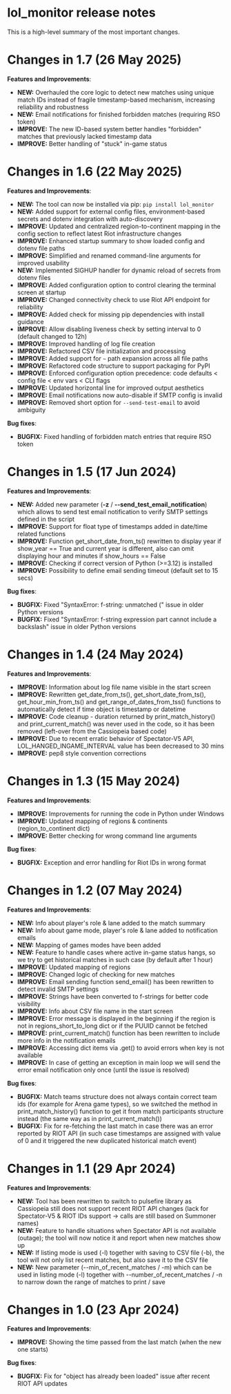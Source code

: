 # lol_monitor release notes

This is a high-level summary of the most important changes. 

# Changes in 1.7 (26 May 2025)

**Features and Improvements**:

- **NEW:** Overhauled the core logic to detect new matches using unique match IDs instead of fragile timestamp-based mechanism, increasing reliability and robustness
- **NEW:** Email notifications for finished forbidden matches (requiring RSO token)
- **IMPROVE:** The new ID-based system better handles "forbidden" matches that previously lacked timestamp data
- **IMPROVE:** Better handling of "stuck" in-game status

# Changes in 1.6 (22 May 2025)

**Features and Improvements**:

- **NEW:** The tool can now be installed via pip: `pip install lol_monitor`
- **NEW:** Added support for external config files, environment-based secrets and dotenv integration with auto-discovery
- **IMPROVE:** Updated and centralized region-to-continent mapping in the config section to reflect latest Riot infrastructure changes
- **IMPROVE:** Enhanced startup summary to show loaded config and dotenv file paths
- **IMPROVE:** Simplified and renamed command-line arguments for improved usability
- **NEW:** Implemented SIGHUP handler for dynamic reload of secrets from dotenv files
- **IMPROVE:** Added configuration option to control clearing the terminal screen at startup
- **IMPROVE:** Changed connectivity check to use Riot API endpoint for reliability
- **IMPROVE:** Added check for missing pip dependencies with install guidance
- **IMPROVE:** Allow disabling liveness check by setting interval to 0 (default changed to 12h)
- **IMPROVE:** Improved handling of log file creation
- **IMPROVE:** Refactored CSV file initialization and processing
- **IMPROVE:** Added support for `~` path expansion across all file paths
- **IMPROVE:** Refactored code structure to support packaging for PyPI
- **IMPROVE:** Enforced configuration option precedence: code defaults < config file < env vars < CLI flags
- **IMPROVE:** Updated horizontal line for improved output aesthetics
- **IMPROVE:** Email notifications now auto-disable if SMTP config is invalid
- **IMPROVE:** Removed short option for `--send-test-email` to avoid ambiguity

**Bug fixes**:

- **BUGFIX:** Fixed handling of forbidden match entries that require RSO token

# Changes in 1.5 (17 Jun 2024)

**Features and Improvements**:

- **NEW:** Added new parameter (**-z** / **--send_test_email_notification**) which allows to send test email notification to verify SMTP settings defined in the script
- **IMPROVE:** Support for float type of timestamps added in date/time related functions
- **IMPROVE:** Function get_short_date_from_ts() rewritten to display year if show_year == True and current year is different, also can omit displaying hour and minutes if show_hours == False
- **IMPROVE:** Checking if correct version of Python (>=3.12) is installed
- **IMPROVE:** Possibility to define email sending timeout (default set to 15 secs)

**Bug fixes**:

- **BUGFIX:** Fixed "SyntaxError: f-string: unmatched (" issue in older Python versions
- **BUGFIX:** Fixed "SyntaxError: f-string expression part cannot include a backslash" issue in older Python versions

# Changes in 1.4 (24 May 2024)

**Features and Improvements**:

- **IMPROVE:** Information about log file name visible in the start screen
- **IMPROVE:** Rewritten get_date_from_ts(), get_short_date_from_ts(), get_hour_min_from_ts() and get_range_of_dates_from_tss() functions to automatically detect if time object is timestamp or datetime
- **IMPROVE:** Code cleanup - duration returned by print_match_history() and print_current_match() was never used in the code, so it has been removed (left-over from the Cassiopeia based code)
- **IMPROVE:** Due to recent erratic behavior of Spectator-V5 API, LOL_HANGED_INGAME_INTERVAL value has been decreased to 30 mins
- **IMPROVE:** pep8 style convention corrections

# Changes in 1.3 (15 May 2024)

**Features and Improvements**:

- **IMPROVE:** Improvements for running the code in Python under Windows
- **IMPROVE:** Updated mapping of regions & continents (region_to_continent dict)
- **IMPROVE:** Better checking for wrong command line arguments

**Bug fixes**:

- **BUGFIX:** Exception and error handling for Riot IDs in wrong format

# Changes in 1.2 (07 May 2024)

**Features and Improvements**:

- **NEW:** Info about player's role & lane added to the match summary
- **NEW:** Info about game mode, player's role & lane added to notification emails
- **NEW:** Mapping of games modes have been added
- **NEW:** Feature to handle cases where active in-game status hangs, so we try to get historical matches in such case (by default after 1 hour)
- **IMPROVE:** Updated mapping of regions
- **IMPROVE:** Changed logic of checking for new matches
- **IMPROVE:** Email sending function send_email() has been rewritten to detect invalid SMTP settings
- **IMPROVE:** Strings have been converted to f-strings for better code visibility
- **IMPROVE:** Info about CSV file name in the start screen
- **IMPROVE:** Error message is displayed in the beginning if the region is not in regions_short_to_long dict or if the PUUID cannot be fetched
- **IMPROVE:** print_current_match() function has been rewritten to include more info in the notification emails
- **IMPROVE:** Accessing dict items via .get() to avoid errors when key is not available
- **IMPROVE:** In case of getting an exception in main loop we will send the error email notification only once (until the issue is resolved)

**Bug fixes**:

- **BUGFIX:** Match teams structure does not always contain correct team ids (for example for Arena game types), so we switched the method in print_match_history() function to get it from match participants structure instead (the same way as in print_current_match())
- **BUGFIX:** Fix for re-fetching the last match in case there was an error reported by RIOT API (in such case timestamps are assigned with value of 0 and it triggered the new duplicated historical match event)

# Changes in 1.1 (29 Apr 2024)

**Features and Improvements**:

- **NEW:** Tool has been rewritten to switch to pulsefire library as Cassiopeia still does not support recent RIOT API changes (lack for Spectator-V5 & RIOT IDs support -> calls are still based on Summoner names)
- **NEW:** Feature to handle situations when Spectator API is not available (outage); the tool will now notice it and report when new matches show up
- **NEW:** If listing mode is used (-l) together with saving to CSV file (-b), the tool will not only list recent matches, but also save it to the CSV file
- **NEW:** New parameter (--min_of_recent_matches / -m) which can be used in listing mode (-l) together with --number_of_recent_matches / -n to narrow down the range of matches to print / save

# Changes in 1.0 (23 Apr 2024)

**Features and Improvements**:

- **IMPROVE:** Showing the time passed from the last match (when the new one starts)

**Bug fixes**:

- **BUGFIX:** Fix for "object has already been loaded" issue after recent RIOT API updates
